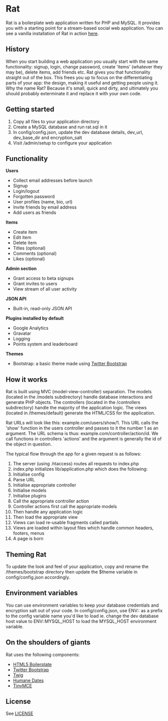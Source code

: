 Rat
===

Rat is a boilerplate web application written for PHP and MySQL. It provides you with a starting point for a stream-based social web application. You can see a vanilla installation of Rat in action [here](http://pleasebuildthis.com/).

History
-------

When you start building a web application you usually start with the same functionality: signup, login, change password, create 'items' (whatever they may be), delete items, add friends etc. Rat gives you that functionality straight out of the box. This frees you up to focus on the differentiating parts of your app: the design, making it useful and getting people using it. Why the name Rat? Because it's small, quick and dirty, and ultimately you should probably exterminate it and replace it with your own code.

Getting started
---------------

1. Copy all files to your application directory
2. Create a MySQL database and run rat.sql in it
3. In config/config.json, update the dev database details, dev_url, dev_base_dir and encryption_salt
4. Visit /admin/setup to configure your application

Functionality
-------------

**Users**

- Collect email addresses before launch
- Signup
- Login/logout
- Forgotten password
- User profiles (name, bio, url)
- Invite friends by email address
- Add users as friends

**Items**

- Create item
- Edit item
- Delete item
- Titles (optional)
- Comments (optional)
- Likes (optional)

**Admin section**

- Grant access to beta signups
- Grant invites to users
- View stream of all user activity

**JSON API**

- Built-in, read-only JSON API

**Plugins installed by default**

- Google Analytics
- Gravatar
- Logging
- Points system and leaderboard

**Themes**

- Bootstrap: a basic theme made using [Twitter Bootstrap](http://getbootstrap.com/)

How it works
------------

Rat is built using MVC (model-view-controller) separation. The models (located in the /models subdirectory) handle database interactions and generate PHP objects. The controllers (located in the /controllers subdirectory) handle the majority of the application logic. The views (located in /themes/default) generate the HTML/CSS for the application.

Rat URLs will look like this: example.com/users/show/1. This URL calls the 'show' function in the users controller and passes to it the number 1 as an argument. The URL schema is thus: example.com/controller/action/id. We call functions in controllers 'actions' and the argument is generally the id of the object in question.

The typical flow through the app for a given request is as follows:

1. The server (using .htaccess) routes all requests to index.php
2. index.php initializes lib/application.php which does the following:
3. Initialise config
4. Parse URL
5. Initialise appropriate controller
6. Initialise models
7. Initialise plugins
8. Call the appropriate controller action
9. Controller actions first call the appropriate models
10. Then handle any application logic
11. Then load the appropriate view
12. Views can load re-usable fragments called partials
13. Views are loaded within layout files which handle common headers, footers, menus
14. A page is born

Theming Rat
-----------

To update the look and feel of your application, copy and rename the /themes/bootstrap directory then update the $theme variable in config/config.json accordingly.

Environment variables
---------------------

You can use environment variables to keep your database credentials and encryption salt out of your code. In config/config.json, use ENV:: as a prefix to the config variable name you'd like to load ie. change the dev database host value to ENV::MYSQL_HOST to load the MYSQL_HOST environment variable.

On the shoulders of giants
--------------------------

Rat uses the following components:

- [HTML5 Boilerplate](http://html5boilerplate.com/)
- [Twitter Bootstrap](http://twitter.github.com/bootstrap/)
- [Twig](http://twig.sensiolabs.org)
- [Humane Dates](https://github.com/zachleat/Humane-Dates)
- [TinyMCE](http://www.tinymce.com/)

License
-------

See [LICENSE](https://github.com/DHS/rat-private/blob/master/LICENSE)
